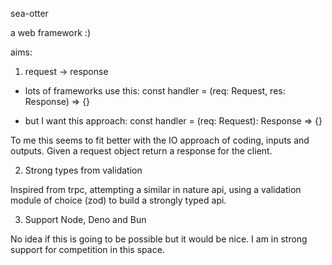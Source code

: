 sea-otter

a web framework :)

aims:

1. request -> response

 - lots of frameworks use this:
    const handler = (req: Request, res: Response) => {}

 - but I want this approach:
    const handler = (req: Request): Response => {}

To me this seems to fit better with the IO approach of coding, inputs and outputs. Given a request object return a response for the client.

2. Strong types from validation

Inspired from trpc, attempting a similar in nature api, using a validation module of choice (zod) to build a strongly typed api.

3. Support Node, Deno and Bun

No idea if this is going to be possible but it would be nice. I am in strong support for competition in this space.
